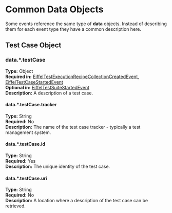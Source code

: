 # Common Data Objects
Some events reference the same type of __data__ objects. Instead of describing them for each event type they have a common description here.

## Test Case Object
### data.*.testCase
__Type:__ Object  
__Required in:__ [EiffelTestExecutionRecipeCollectionCreatedEvent](../eiffel-vocabulary/EiffelTestExecutionRecipeCollectionCreatedEvent.md), [EiffelTestCaseStartedEvent](../eiffel-vocabulary/EiffelTestCaseStartedEvent.md)  
__Optional in:__ [EiffelTestSuiteStartedEvent](../eiffel-vocabulary/EiffelTestSuiteStartedEvent.md)  
__Description:__ A description of a test case.

#### data.*.testCase.tracker
__Type:__ String  
__Required:__ No  
__Description:__ The name of the test case tracker - typically a test management system.

#### data.*.testCase.id
__Type:__ String  
__Required:__ Yes  
__Description:__ The unique identity of the test case.

#### data.*.testCase.uri
__Type:__ String  
__Required:__ No  
__Description:__ A location where a description of the test case can be retrieved.
